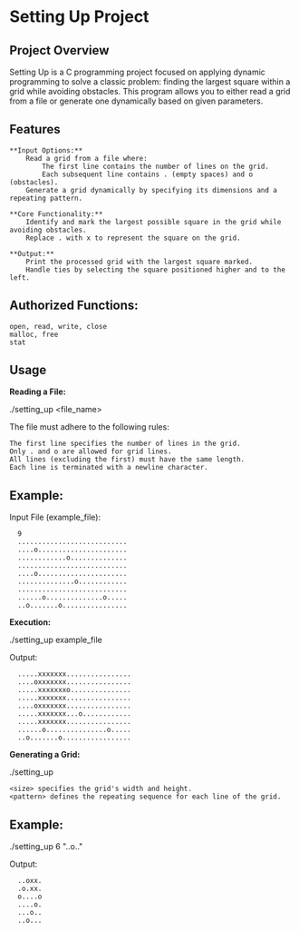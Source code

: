 # Setting Up Project
## Project Overview

Setting Up is a C programming project focused on applying dynamic programming to solve a classic problem: finding the largest square within a grid while avoiding obstacles. This program allows you to either read a grid from a file or generate one dynamically based on given parameters.

## Features

    **Input Options:**
        Read a grid from a file where:
            The first line contains the number of lines on the grid.
            Each subsequent line contains . (empty spaces) and o (obstacles).
        Generate a grid dynamically by specifying its dimensions and a repeating pattern.

    **Core Functionality:**
        Identify and mark the largest possible square in the grid while avoiding obstacles.
        Replace . with x to represent the square on the grid.

    **Output:**
        Print the processed grid with the largest square marked.
        Handle ties by selecting the square positioned higher and to the left.

## Authorized Functions:

    open, read, write, close
    malloc, free
    stat

## Usage
**Reading a File:**

./setting_up <file_name>

The file must adhere to the following rules:

    The first line specifies the number of lines in the grid.
    Only . and o are allowed for grid lines.
    All lines (excluding the first) must have the same length.
    Each line is terminated with a newline character.

## Example:

Input File (example_file):

      9
      ...........................
      ....o......................
      ............o..............
      ...........................
      ....o......................
      ..............o............
      ...........................
      ......o..............o.....
      ..o.......o................

**Execution:**

./setting_up example_file

Output:

      .....xxxxxxx................
      ....oxxxxxxx................
      .....xxxxxxxo...............
      .....xxxxxxx................
      ....oxxxxxxx................
      .....xxxxxxx...o............
      .....xxxxxxx................
      ......o...............o.....
      ..o.......o.................

**Generating a Grid:**

./setting_up <size> <pattern>

    <size> specifies the grid's width and height.
    <pattern> defines the repeating sequence for each line of the grid.

## Example:

./setting_up 6 "..o.."

Output:

      ..oxx.
      .o.xx.
      o....o
      ....o.
      ...o..
      ..o...
